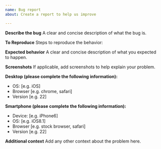 ```yaml
---
name: Bug report
about: Create a report to help us improve

---
```


**Describe the bug**
A clear and concise description of what the bug is.

**To Reproduce**
Steps to reproduce the behavior:

<!-- If possible, use the Marked Demo permalink and compare to the CommonMark Dingus permalink to demonstrate the bug -->
<!--
1. [Marked Demo](https://marked.js.org/demo/)
2. [CommonMark Demo](https://spec.commonmark.org/dingus/)
-->

<!-- If you need a specific version and options to reproduce the bug, use the following template -->
<!--
1. Install marked `npm install --save marked@0.3.19` with the version you are using
2. Run marked with input string and options such as `marked('hello *world*', {gfm: true})`
3. Actual output (or error) is...
-->

**Expected behavior**
A clear and concise description of what you expected to happen.

**Screenshots**
If applicable, add screenshots to help explain your problem.

**Desktop (please complete the following information):**
 - OS: [e.g. iOS]
 - Browser [e.g. chrome, safari]
 - Version [e.g. 22]

**Smartphone (please complete the following information):**
 - Device: [e.g. iPhone6]
 - OS: [e.g. iOS8.1]
 - Browser [e.g. stock browser, safari]
 - Version [e.g. 22]

**Additional context**
Add any other context about the problem here.
